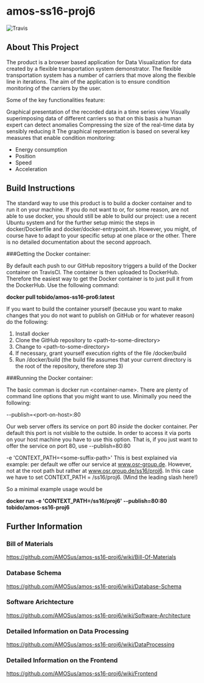 # amos-ss16-proj6
![Travis](https://api.travis-ci.org/AMOSus/amos-ss16-proj6.svg?branch=master)

## About This Project
The product is a browser based application for Data Visualization for data created by a flexible transportation system demonstrator. The flexible transportation system has a number of carriers that move along the flexible line in iterations. The aim of the application is to ensure condition monitoring of the carriers by the user.

Some of the key functionalities feature:

Graphical presentation of the recorded data in a time series view Visually superimposing data of different carriers so that on this basis a human expert can detect anomalies Compressing the size of the real-time data by sensibly reducing it The graphical representation is based on several key measures that enable condition monitoring:

* Energy consumption
* Position
* Speed
* Acceleration

## Build Instructions

The standard way to use this product is to build a docker container and to run it on your machine.
If you do not want to or, for some reason, are not able to use docker, you should still be able to build our project: use a recent Ubuntu system and for the further setup mimic the steps in docker/Dockerfile and docker/docker-entrypoint.sh. However, you might, of course have to adapt to your specific setup at one place or the other. There is no detailed documentation about the second approach.

###Getting the Docker container:

By default each push to our GitHub repository triggers a build of the Docker container on TravisCI. The container is then uploaded to DockerHub. Therefore the easiest way to get the Docker container is to just pull it from the DockerHub. Use the following command:

**docker pull tobido/amos-ss16-pro6:latest**

If you want to build the container yourself (because you want to make changes that you do not want to publish on GitHub or for whatever reason) do the following:

1. Install docker
2. Clone the GitHub repository to \<path-to-some-directory\>
3. Change to \<path-to-some-directory\>
4. If necessary, grant yourself execution rights of the file /docker/build
5. Run /docker/build (the build file assumes that your current directory is the root of the repository, therefore step 3)


###Running the Docker container:

The basic comman is docker run \<container-name\>. There are plenty of command line options that you might want to use. Minimally you need the following:

--publish=\<port-on-host\>:80

Our web server offers its service on port 80 *inside* the docker container. Per default this port is not visible to the outside. In order to access it via ports on your host machine you have to use this option. That is, if you just want to offer the service on port 80, use --publish=80:80

-e 'CONTEXT_PATH=\<some-suffix-path\>' This is best explained via example: per default we offer our service at www.osr-group.de. However, not at the root path but rather at www.osr.group.de/ss16/proj6. In this case we have to set CONTEXT_PATH = /ss16/proj6. (Mind the leading slash here!)

So a minimal example usage would be

**docker run -e 'CONTEXT_PATH=/ss16/proj6' --publish=80:80 tobido/amos-ss16-proj6**


## Further Information
### Bill of Materials
https://github.com/AMOSus/amos-ss16-proj6/wiki/Bill-Of-Materials
### Database Schema
https://github.com/AMOSus/amos-ss16-proj6/wiki/Database-Schema
### Software Arichtecture
https://github.com/AMOSus/amos-ss16-proj6/wiki/Software-Architecture
### Detailed Information on Data Processing
https://github.com/AMOSus/amos-ss16-proj6/wiki/DataProcessing
### Detailed Information on the Frontend
https://github.com/AMOSus/amos-ss16-proj6/wiki/Frontend
